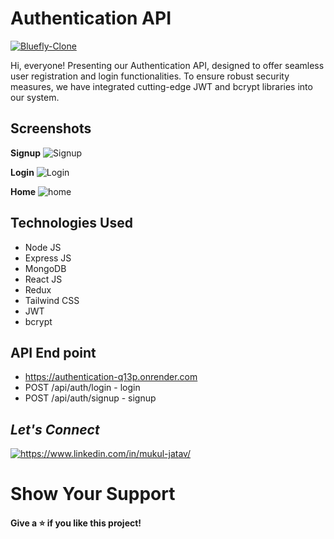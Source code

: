 # Authentication API
<a href="https://eloquent-parfait-f944b2.netlify.app/signup" target="blank">
        <img src="https://img.shields.io/static/v1?style=for-the-badge&message=Want to see live preview »&color=1BB91F&logo=Bluefly&logoColor=FFFFFF&label=" alt="Bluefly-Clone" />
</a>

Hi, everyone! Presenting our Authentication API, designed to offer seamless user registration and login functionalities. To ensure robust security measures, we have integrated cutting-edge JWT and bcrypt libraries into our system.

## Screenshots
**Signup**
![Signup](http://res.cloudinary.com/dfrhy6m3m/image/upload/v1693391738/u303jc0mhv6b0roct56x.png)

**Login**
![Login](https://res.cloudinary.com/dfrhy6m3m/image/upload/v1693391700/st6ra6cy7uvhk0kwmbpu.png)

**Home**
![home](http://res.cloudinary.com/dfrhy6m3m/image/upload/v1693391767/mtk25xbt1vq8h3nykce8.png)

## Technologies Used
- Node JS
- Express JS
- MongoDB
- React JS
- Redux
- Tailwind CSS
- JWT
- bcrypt

## API End point
- https://authentication-q13p.onrender.com
- POST /api/auth/login - login
- POST /api/auth/signup - signup

<h2><i>Let's Connect</i></h2>
<p align="left">
    <a href="https://www.linkedin.com/in/mukul-jatav/">
        <img align="center" src="https://img.shields.io/badge/LinkedIn-0077B5?style=for-the-badge&logo=linkedin&logoColor=white" alt="https://www.linkedin.com/in/mukul-jatav/" />
    </a>
</p>
  
<h1> Show Your Support </h1>
<h4> Give a ⭐️ if you like this project! </h4>

